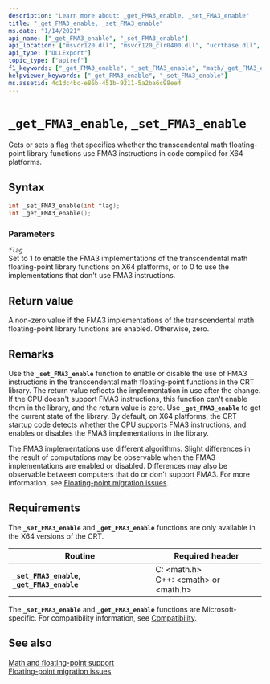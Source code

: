 ```yaml
---
description: "Learn more about: _get_FMA3_enable, _set_FMA3_enable"
title: "_get_FMA3_enable, _set_FMA3_enable"
ms.date: "1/14/2021"
api_name: ["_get_FMA3_enable", "_set_FMA3_enable"]
api_location: ["msvcr120.dll", "msvcr120_clr0400.dll", "ucrtbase.dll", "api-ms-win-crt-runtime-l1-1-0.dll", "api-ms-win-crt-math-l1-1-0.dll"]
api_type: ["DLLExport"]
topic_type: ["apiref"]
f1_keywords: ["_get_FMA3_enable", "_set_FMA3_enable", "math/_get_FMA3_enable", "math/_set_FMA3_enable"]
helpviewer_keywords: ["_get_FMA3_enable", "_set_FMA3_enable"]
ms.assetid: 4c1dc4bc-e86b-451b-9211-5a2ba6c98ee4
---
```

# `_get_FMA3_enable`, `_set_FMA3_enable`

Gets or sets a flag that specifies whether the transcendental math floating-point library functions use FMA3 instructions in code compiled for X64 platforms.

## Syntax

```C
int _set_FMA3_enable(int flag);
int _get_FMA3_enable();
```

### Parameters

*`flag`*\
Set to 1 to enable the FMA3 implementations of the transcendental math floating-point library functions on X64 platforms, or to 0 to use the implementations that don't use FMA3 instructions.

## Return value

A non-zero value if the FMA3 implementations of the transcendental math floating-point library functions are enabled. Otherwise, zero.

## Remarks

Use the **`_set_FMA3_enable`** function to enable or disable the use of FMA3 instructions in the transcendental math floating-point functions in the CRT library. The return value reflects the implementation in use after the change. If the CPU doesn't support FMA3 instructions, this function can't enable them in the library, and the return value is zero. Use **`_get_FMA3_enable`** to get the current state of the library. By default, on X64 platforms, the CRT startup code detects whether the CPU supports FMA3 instructions, and enables or disables the FMA3 implementations in the library.

The FMA3 implementations use different algorithms. Slight differences in the result of computations may be observable when the FMA3 implementations are enabled or disabled. Differences may also be observable between computers that do or don't support FMA3. For more information, see [Floating-point migration issues](../../porting/floating-point-migration-issues.md).

## Requirements

The **`_set_FMA3_enable`** and **`_get_FMA3_enable`** functions are only available in the X64 versions of the CRT.

| Routine | Required header |
|---|---|
| **`_set_FMA3_enable`**, **`_get_FMA3_enable`** | C: \<math.h><br />C++: \<cmath> or \<math.h> |

The **`_set_FMA3_enable`** and **`_get_FMA3_enable`** functions are Microsoft-specific. For compatibility information, see [Compatibility](../compatibility.md).

## See also

[Math and floating-point support](../floating-point-support.md)\
[Floating-point migration issues](../../porting/floating-point-migration-issues.md)
